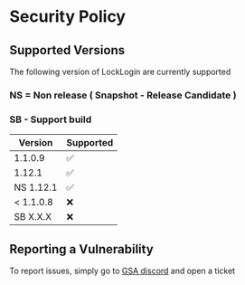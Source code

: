 # Security Policy

## Supported Versions

The following version of LockLogin are
currently supported

### NS = Non release ( Snapshot - Release Candidate )
### SB - Support build

|     Version     |         Supported        |
| ----------------|--------------------------|
|     1.1.0.9     | :white_check_mark:       |
|     1.12.1      | :white_check_mark:       |
|     NS 1.12.1   | :white_check_mark:       |
|     < 1.1.0.8   | :x:                      |
|     SB X.X.X    | :x:                      |

## Reporting a Vulnerability

To report issues, simply go to [GSA discord](https://discord.gg/jRFfsdxnJR) and open a ticket
